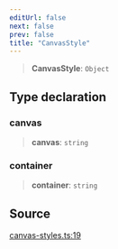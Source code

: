 ```yaml
---
editUrl: false
next: false
prev: false
title: "CanvasStyle"
---
```


> **CanvasStyle**: `Object`

## Type declaration

### canvas

> **canvas**: `string`

### container

> **container**: `string`

## Source

[canvas-styles.ts:19](https://github.com/nodenogg-in/alpha-p2p/blob/537491b7f422df1359d1cfda9feedcc4a36a0605/packages/infinitykit/src/canvas-styles.ts#L19)
